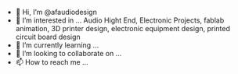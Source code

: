 - 👋 Hi, I’m @afaudiodesign
- 👀 I’m interested in ... Audio Hight End, Electronic Projects, fablab animation, 3D printer design, electronic equipment design, printed circuit board design
- 🌱 I’m currently learning ...
- 💞️ I’m looking to collaborate on ...
- 📫 How to reach me ...

<!---
afaudiodesign/afaudiodesign is a ✨ special ✨ repository because its `README.md` (this file) appears on your GitHub profile.
You can click the Preview link to take a look at your changes.
--->
